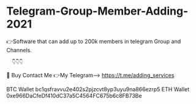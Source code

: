 # Telegram-Group-Member-Adding-2021
👉Software that can add up to 200k members in telegram Group and Channels.  

      👇👇👇
🎁 Buy Contact Me 
👉My Telegram--> https://t.me/adding_services  

BTC Wallet bc1qsfravvu2e402s2pjzcvt8yp3uyu9na866ezrp5 
ETH Wallet 0xe966DaCfeDf410dC37a5C4564FC675b6c8FB73Be
